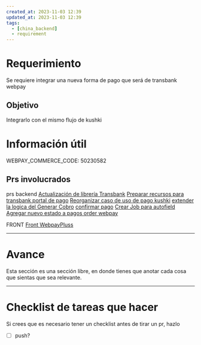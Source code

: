 ```yaml
---
created_at: 2023-11-03 12:39
updated_at: 2023-11-03 12:39
tags:
  - [china_backend]
  - requirement
---
```


# Requerimiento

Se requiere integrar una nueva forma de pago que será de transbank webpay

## Objetivo

Integrarlo con el mismo flujo de kushki

# Información útil

WEBPAY_COMMERCE_CODE: 50230582


## Prs involucrados

prs backend
[Actualización de librería Transbank](https://bitbucket.org/niusushi/china-backend/pull-requests/416)
[Preparar recursos para transbank portal  de pago](https://bitbucket.org/niusushi/china-backend/pull-requests/435)
[Reorganizar caso de uso de pago kushki](https://bitbucket.org/niusushi/china-backend/pull-requests/436)
[extender la logica del Generar Cobro](https://bitbucket.org/niusushi/china-backend/pull-requests/437)
[confirmar pago](https://bitbucket.org/niusushi/china-backend/pull-requests/438)
[Crear Job para autofield](https://bitbucket.org/niusushi/china-backend/pull-requests/439)
[Agregar nuevo estado a pagos order webpay](https://bitbucket.org/niusushi/china-backend/pull-requests/440)

FRONT
[Front WebpayPluss](https://bitbucket.org/niusushi/china-delivery/pull-requests/366)


---
# Avance

Esta sección es una sección libre, en donde tienes que anotar cada cosa que sientas que sea relevante.



---
# Checklist de tareas que hacer 

Si crees que es necesario tener un checklist antes de tirar un pr, hazlo

- [ ] push?